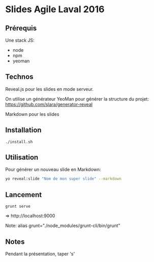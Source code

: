 # Slides Agile Laval 2016

## Prérequis

Une stack JS:

- node
- npm
- yeoman

## Technos

Reveal.js pour les slides en mode serveur.

On utilise un générateur YeoMan pour générer la structure du projet: 
https://github.com/slara/generator-reveal

Markdown pour les slides

## Installation

```./install.sh```

## Utilisation

Pour générer un nouveau slide en Markdown:

```bash
yo reveal:slide "Nom de mon super slide" --markdown
```

## Lancement

```grunt serve```

=> http://localhost:9000

Note: alias grunt="./node_modules/grunt-cli/bin/grunt"


## Notes

Pendant la présentation, taper 's'
